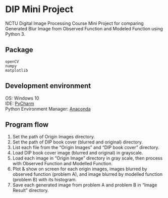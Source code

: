 # DIP Mini Project
NCTU Digital Image Processing Course Mini Project for comparing Generated Blur Image from Observed Function and Modeled Function using Python 3.

## Package
`openCV`<br>
`numpy`<br>
`matplotlib`<br>

## Development environment
OS: Windows 10 <br>
IDE: [PyCharm](https://www.jetbrains.com/pycharm/) <br>
Python Environment Manager: [Anaconda](https://www.anaconda.com/) <br>

## Program flow
1. Set the path of Origin Images directory.<br>
2. Set the path of DIP book cover (blurred and original) directory.<br>
3. List each file from the “Origin Images” and “DIP book cover” directory.<br>
4. Load DIP book cover image (blurred and original) in grayscale.<br>
5. Load each image in “Origin Image” directory in gray scale, then process with Observed Function and Modelled Function.<br>
6. Plot & show on screen for each origin images, images blurred by observed function (problem A), and image blurred by modelled function (problem B) with its histogram.<br>
7. Save each generated image from problem A and problem B in “Image Result” directory.<br>
